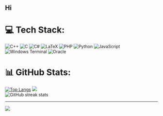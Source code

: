 ## Hi
# 💻 Tech Stack:
![C++](https://img.shields.io/badge/c++-%2300599C.svg?style=for-the-badge&logo=c%2B%2B&logoColor=white) ![C](https://img.shields.io/badge/c-%2300599C.svg?style=for-the-badge&logo=c&logoColor=white) ![C#](https://img.shields.io/badge/c%23-%23239120.svg?style=for-the-badge&logo=csharp&logoColor=white) ![LaTeX](https://img.shields.io/badge/latex-%23008080.svg?style=for-the-badge&logo=latex&logoColor=white) ![PHP](https://img.shields.io/badge/php-%23777BB4.svg?style=for-the-badge&logo=php&logoColor=white) ![Python](https://img.shields.io/badge/python-3670A0?style=for-the-badge&logo=python&logoColor=ffdd54) ![JavaScript](https://img.shields.io/badge/javascript-%23323330.svg?style=for-the-badge&logo=javascript&logoColor=%23F7DF1E) ![Windows Terminal](https://img.shields.io/badge/Windows%20Terminal-%234D4D4D.svg?style=for-the-badge&logo=windows-terminal&logoColor=white) ![Oracle](https://img.shields.io/badge/Oracle-F80000?style=for-the-badge&logo=oracle&logoColor=white)
# 📊 GitHub Stats:
[![Top Langs](https://github-readme-stats.vercel.app/api/top-langs/?username=cerenucakk)](https://github.com/anuraghazra/github-readme-stats)
![](https://github-readme-stats.vercel.app/api?username=cerenucakk&theme=radical&hide_border=false&include_all_commits=false&count_private=false)<br/>
![GitHub streak stats](https://streak-stats.demolab.com/?user=cerenucakk)<br/>


---
[![](https://visitcount.itsvg.in/api?id=cerenucakk&icon=9&color=0)](https://visitcount.itsvg.in)







